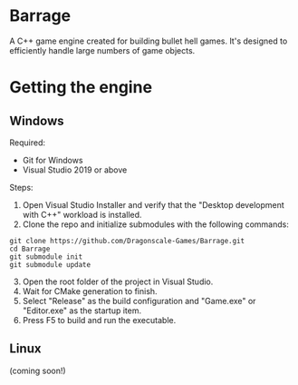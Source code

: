 # Barrage
A C++ game engine created for building bullet hell games. It's designed to efficiently handle large numbers of game objects.

# Getting the engine
## Windows
Required:
- Git for Windows
- Visual Studio 2019 or above

Steps:
1. Open Visual Studio Installer and verify that the "Desktop development with C++" workload is installed.
2. Clone the repo and initialize submodules with the following commands:
```
git clone https://github.com/Dragonscale-Games/Barrage.git
cd Barrage
git submodule init
git submodule update
```
3. Open the root folder of the project in Visual Studio.
4. Wait for CMake generation to finish.
5. Select "Release" as the build configuration and "Game.exe" or "Editor.exe" as the startup item.
6. Press F5 to build and run the executable.

## Linux
(coming soon!)

